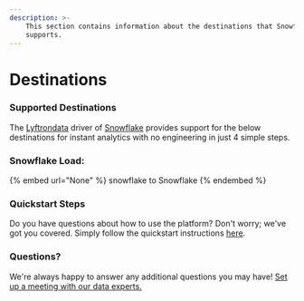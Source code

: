 ```yaml
---
description: >-
    This section contains information about the destinations that Snowflake
    supports.
---
```


# Destinations

### Supported Destinations

The [Lyftrondata](https://www.lyftrondata.com/) driver of [Snowflake](None) provides support for the below destinations for instant analytics with no engineering in just 4 simple steps.

### Snowflake Load:

{% embed url="None" %}
snowflake to Snowflake
{% endembed %}

### Quickstart Steps

Do you have questions about how to use the platform? Don't worry; we've got you covered. Simply follow the quickstart instructions [here](README.md).

### Questions? <a href="#questions" id="questions"></a>

We're always happy to answer any additional questions you may have! [Set up a meeting with our data experts.](https://www.lyftrondata.com/book-a-meeting/)
